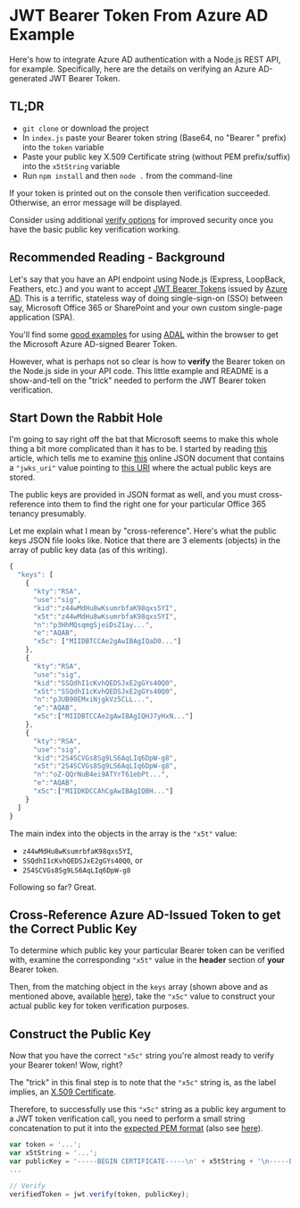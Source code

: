 # JWT Bearer Token From Azure AD Example

Here's how to integrate Azure AD authentication with a Node.js REST API, for example. Specifically, here are the details on verifying an Azure AD-generated JWT Bearer Token.

## TL;DR

- `git clone` or download the project
- In `index.js` paste your Bearer token string (Base64, no "Bearer " prefix) into the `token` variable
- Paste your public key X.509 Certificate string (without PEM prefix/suffix) into the `x5tString` variable
- Run `npm install` and then `node .` from the command-line

If your token is printed out on the console then verification succeeded. Otherwise, an error message will be displayed.

Consider using additional [verify options](https://github.com/auth0/node-jsonwebtoken#jwtverifytoken-secretorpublickey-options-callback) for improved security once you have the basic public key verification working.

## Recommended Reading - Background

Let's say that you have an API endpoint using Node.js (Express, LoopBack, Feathers, etc.) and you want to accept [JWT Bearer Tokens](https://jwt.io/introduction/#how-do-json-web-tokens-work-) issued by [Azure AD](https://docs.microsoft.com/en-us/azure/active-directory/develop/active-directory-dev-understanding-oauth2-implicit-grant). This is a terrific, stateless way of doing single-sign-on (SSO) between say, Microsoft Office 365 or SharePoint and your own custom single-page application (SPA).

You'll find some [good examples](https://github.com/matt-ankerson/vue-adal) for using [ADAL](https://github.com/AzureAD/azure-activedirectory-library-for-js) within the browser to get the Microsoft Azure AD-signed Bearer Token.

However, what is perhaps not so clear is how to **verify** the Bearer token on the Node.js side in your API code. This little example and README is a show-and-tell on the "trick" needed to perform the JWT Bearer token verification.

## Start Down the Rabbit Hole

I'm going to say right off the bat that Microsoft seems to make this whole thing a bit more complicated than it has to be. I started by reading [this](https://docs.microsoft.com/en-us/azure/active-directory/develop/active-directory-token-and-claims#validating-tokens) article, which tells me to examine [this](https://login.microsoftonline.com/common/.well-known/openid-configuration) online JSON document that contains a `"jwks_uri"` value pointing to [this URI](https://login.microsoftonline.com/common/discovery/keys) where the actual public keys are stored.

The public keys are provided in JSON format as well, and you must cross-reference into them to find the right one for your particular Office 365 tenancy presumably.

Let me explain what I mean by "cross-reference". Here's what the public keys JSON file looks like. Notice that there are 3 elements (objects) in the array of public key data (as of this writing).

```javascript
{
  "keys": [
    {
      "kty":"RSA",
      "use":"sig",
      "kid":"z44wMdHu8wKsumrbfaK98qxs5YI",
      "x5t":"z44wMdHu8wKsumrbfaK98qxs5YI",
      "n":"p3HhMQsqmgSjeiDsZ1ay...",
      "e":"AQAB",
      "x5c": ["MIIDBTCCAe2gAwIBAgIQaD0..."]
    },
    {
      "kty":"RSA",
      "use":"sig",
      "kid":"SSQdhI1cKvhQEDSJxE2gGYs40Q0",
      "x5t":"SSQdhI1cKvhQEDSJxE2gGYs40Q0",
      "n":"pJUB90EMxiNjgkVz5CLL...",
      "e":"AQAB",
      "x5c":["MIIDBTCCAe2gAwIBAgIQHJ7yHxN..."]
    },
    {
      "kty":"RSA",
      "use":"sig",
      "kid":"2S4SCVGs8Sg9LS6AqLIq6DpW-g8",
      "x5t":"2S4SCVGs8Sg9LS6AqLIq6DpW-g8",
      "n":"oZ-QQrNuB4ei9ATYrT61ebPt...",
      "e":"AQAB",
      "x5c":["MIIDKDCCAhCgAwIBAgIQBH..."]
    }
  ]
}
```

The main index into the objects in the array is the `"x5t"` value:

- `z44wMdHu8wKsumrbfaK98qxs5YI`,
- `SSQdhI1cKvhQEDSJxE2gGYs40Q0`, or
- `2S4SCVGs8Sg9LS6AqLIq6DpW-g8`

Following so far? Great.

## Cross-Reference Azure AD-Issued Token to get the Correct Public Key

To determine which public key your particular Bearer token can be verified with, examine the corresponding `"x5t"` value in the **header** section of **your** Bearer token.

Then, from the matching object in the `keys` array (shown above and as mentioned above, available [here]((https://login.microsoftonline.com/common/discovery/keys))), take the `"x5c"` value to construct your actual public key for token verification purposes.

## Construct the Public Key

Now that you have the correct `"x5c"` string you're almost ready to verify your Bearer token! Wow, right?

The "trick" in this final step is to note that the `"x5c"` string is, as the label implies, an [X.509 Certificate](https://en.wikipedia.org/wiki/X.509).

Therefore, to successfully use this `"x5c"` string as a public key argument to a JWT token verification call, you need to perform a small string concatenation to put it into the [expected PEM format](https://en.wikipedia.org/wiki/X.509#Certificate_filename_extensions) (also see [here](https://en.wikipedia.org/wiki/Privacy-enhanced_Electronic_Mail)).

```javascript
var token = '...';
var x5tString = '...';
var publicKey = '-----BEGIN CERTIFICATE-----\n' + x5tString + '\n-----END CERTIFICATE-----';
...

// Verify
verifiedToken = jwt.verify(token, publicKey);

```

